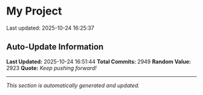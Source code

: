 # My Project


Last updated: 2025-10-24 16:25:37












































































































































































































































































































































































































































































































































































































































































































































































































































































































































































































































































































































































































































































































































































































































































































































































































































































































































































































































































































































































































































































































































































































































































































































































































































































































































































































































































































































































































































































































































































































































































































































































































































































































































































































































































## Auto-Update Information

**Last Updated:** 2025-10-24 16:51:44
**Total Commits:** 2949
**Random Value:** 2923
**Quote:** _Keep pushing forward!_

---
_This section is automatically generated and updated._